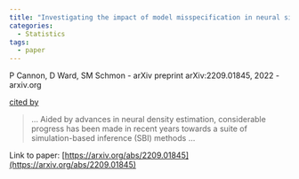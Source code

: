 ```yaml
---
title: "Investigating the impact of model misspecification in neural simulation-based inference"
categories:
  - Statistics
tags:
  - paper
---
```

P Cannon, D Ward, SM Schmon - arXiv preprint arXiv:2209.01845, 2022 - arxiv.org

[cited by](https://scholar.google.com/scholar?cites=16688827470381975843&as_sdt=5,44&sciodt=0,44&hl=en&num=20)

>… Aided by advances in neural density estimation, considerable progress has been made in recent years towards a suite of simulation-based inference (SBI) methods …

Link to paper: [https://arxiv.org/abs/2209.01845](https://arxiv.org/abs/2209.01845)
